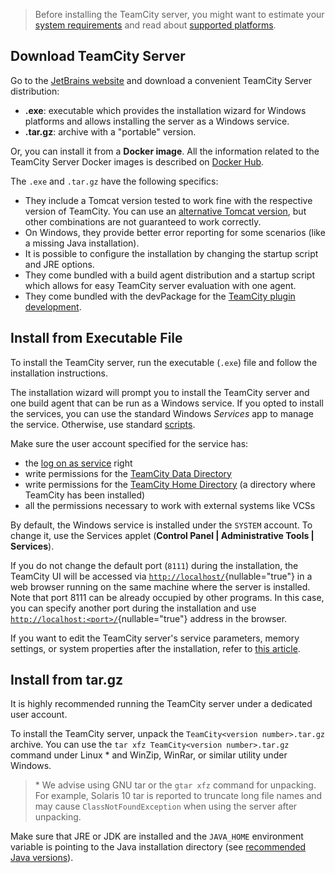 [//]: # (title: Install TeamCity Server on Windows)
[//]: # (auxiliary-id: Install TeamCity Server on Windows)

>Before installing the TeamCity server, you might want to estimate your [system requirements](system-requirements.md) and read about [supported platforms](supported-platforms-and-environments.md).

## Download TeamCity Server

Go to the [JetBrains website](https://www.jetbrains.com/teamcity/download/) and download a convenient TeamCity Server distribution:
* __.exe__: executable which provides the installation wizard for Windows platforms and allows installing the server as a Windows service.
* __.tar.gz__: archive with a "portable" version.

Or, you can install it from a __Docker image__. All the information related to the TeamCity Server Docker images is described on [Docker Hub](https://hub.docker.com/r/jetbrains/teamcity-server/).

The `.exe` and `.tar.gz` have the following specifics:
* They include a Tomcat version tested to work fine with the respective version of TeamCity. You can use an [alternative Tomcat version](how-to.md#Install+Non-Bundled+Version+of+Tomcat), but other combinations are not guaranteed to work correctly.
* On Windows, they provide better error reporting for some scenarios (like a missing Java installation).
* It is possible to configure the installation by changing the startup script and JRE options.
* They come bundled with a build agent distribution and a startup script which allows for easy TeamCity server evaluation with one agent.
* They come bundled with the devPackage for the [TeamCity plugin development](https://plugins.jetbrains.com/docs/teamcity/developing-teamcity-plugins.html).

## Install from Executable File

To install the TeamCity server, run the executable (`.exe`) file and follow the installation instructions.

The installation wizard will prompt you to install the TeamCity server and one build agent that can be run as a Windows service. If you opted to install the services, you can use the standard Windows _Services_ app to manage the service. Otherwise, use standard [scripts](start-teamcity-server.md).

Make sure the user account specified for the service has:
* the [log on as service](https://docs.microsoft.com/en-us/previous-versions/windows/it-pro/windows-server-2008-R2-and-2008/cc794944(v=ws.10)?redirectedfrom=MSDN) right
* write permissions for the [TeamCity Data Directory](teamcity-data-directory.md)
* write permissions for the [TeamCity Home Directory](teamcity-home-directory.md) (a directory where TeamCity has been installed)
* all the permissions necessary to work with external systems like VCSs

By default, the Windows service is installed under the `SYSTEM` account. To change it, use the Services applet (__Control Panel | Administrative Tools | Services__).

If you do not change the default port (`8111`) during the installation, the TeamCity UI will be accessed via [`http://localhost/`](http://localhost/){nullable="true"} in a web browser running on the same machine where the server is installed. Note that port 8111 can be already occupied by other programs. In this case, you can specify another port during the installation and use [`http://localhost:<port>/`](http://localhost:<port>/){nullable="true"} address in the browser.

If you want to edit the TeamCity server's service parameters, memory settings, or system properties after the installation, refer to [this article](server-startup-properties.md).

## Install from tar.gz

It is highly recommended running the TeamCity server under a dedicated user account.

To install the TeamCity server, unpack the `TeamCity<version number>.tar.gz` archive. You can use the `tar xfz TeamCity<version number>.tar.gz` command under Linux \* and WinZip, WinRar, or similar utility under Windows.

>\* We advise using GNU tar or the `gtar xfz` command for unpacking. For example, Solaris 10 tar is reported to truncate long file names and may cause `ClassNotFoundException` when using the server after unpacking.

Make sure that JRE or JDK are installed and the `JAVA_HOME` environment variable is pointing to the Java installation directory (see [recommended Java versions](supported-platforms-and-environments.md#TeamCity+Server)).